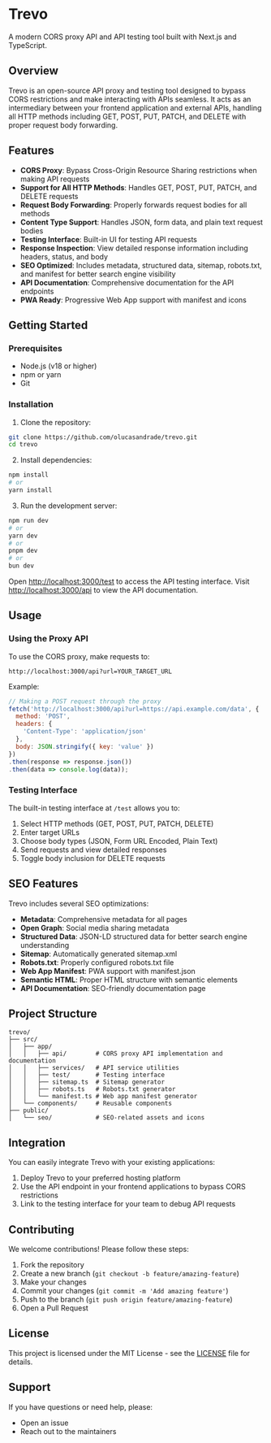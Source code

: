 # Trevo

A modern CORS proxy API and API testing tool built with Next.js and TypeScript.

## Overview

Trevo is an open-source API proxy and testing tool designed to bypass CORS restrictions and make interacting with APIs seamless. It acts as an intermediary between your frontend application and external APIs, handling all HTTP methods including GET, POST, PUT, PATCH, and DELETE with proper request body forwarding.

## Features

- **CORS Proxy**: Bypass Cross-Origin Resource Sharing restrictions when making API requests
- **Support for All HTTP Methods**: Handles GET, POST, PUT, PATCH, and DELETE requests
- **Request Body Forwarding**: Properly forwards request bodies for all methods
- **Content Type Support**: Handles JSON, form data, and plain text request bodies
- **Testing Interface**: Built-in UI for testing API requests
- **Response Inspection**: View detailed response information including headers, status, and body
- **SEO Optimized**: Includes metadata, structured data, sitemap, robots.txt, and manifest for better search engine visibility
- **API Documentation**: Comprehensive documentation for the API endpoints
- **PWA Ready**: Progressive Web App support with manifest and icons

## Getting Started

### Prerequisites

- Node.js (v18 or higher)
- npm or yarn
- Git

### Installation

1. Clone the repository:
```bash
git clone https://github.com/olucasandrade/trevo.git
cd trevo
```

2. Install dependencies:
```bash
npm install
# or
yarn install
```

3. Run the development server:
```bash
npm run dev
# or
yarn dev
# or
pnpm dev
# or
bun dev
```

Open [http://localhost:3000/test](http://localhost:3000/test) to access the API testing interface.
Visit [http://localhost:3000/api](http://localhost:3000/api) to view the API documentation.

## Usage

### Using the Proxy API

To use the CORS proxy, make requests to:

```
http://localhost:3000/api?url=YOUR_TARGET_URL
```

Example:
```javascript
// Making a POST request through the proxy
fetch('http://localhost:3000/api?url=https://api.example.com/data', {
  method: 'POST',
  headers: {
    'Content-Type': 'application/json'
  },
  body: JSON.stringify({ key: 'value' })
})
.then(response => response.json())
.then(data => console.log(data));
```

### Testing Interface

The built-in testing interface at `/test` allows you to:

1. Select HTTP methods (GET, POST, PUT, PATCH, DELETE)
2. Enter target URLs
3. Choose body types (JSON, Form URL Encoded, Plain Text)
4. Send requests and view detailed responses
5. Toggle body inclusion for DELETE requests

## SEO Features

Trevo includes several SEO optimizations:

- **Metadata**: Comprehensive metadata for all pages
- **Open Graph**: Social media sharing metadata
- **Structured Data**: JSON-LD structured data for better search engine understanding
- **Sitemap**: Automatically generated sitemap.xml
- **Robots.txt**: Properly configured robots.txt file
- **Web App Manifest**: PWA support with manifest.json
- **Semantic HTML**: Proper HTML structure with semantic elements
- **API Documentation**: SEO-friendly documentation page

## Project Structure

```
trevo/
├── src/
│   ├── app/
│   │   ├── api/        # CORS proxy API implementation and documentation
│   │   ├── services/   # API service utilities
│   │   ├── test/       # Testing interface
│   │   ├── sitemap.ts  # Sitemap generator
│   │   ├── robots.ts   # Robots.txt generator
│   │   └── manifest.ts # Web app manifest generator
│   └── components/     # Reusable components
├── public/
│   └── seo/            # SEO-related assets and icons
```

## Integration

You can easily integrate Trevo with your existing applications:

1. Deploy Trevo to your preferred hosting platform
2. Use the API endpoint in your frontend applications to bypass CORS restrictions
3. Link to the testing interface for your team to debug API requests

## Contributing

We welcome contributions! Please follow these steps:

1. Fork the repository
2. Create a new branch (`git checkout -b feature/amazing-feature`)
3. Make your changes
4. Commit your changes (`git commit -m 'Add amazing feature'`)
5. Push to the branch (`git push origin feature/amazing-feature`)
6. Open a Pull Request

## License

This project is licensed under the MIT License - see the [LICENSE](LICENSE) file for details.

## Support

If you have questions or need help, please:
- Open an issue
- Reach out to the maintainers
